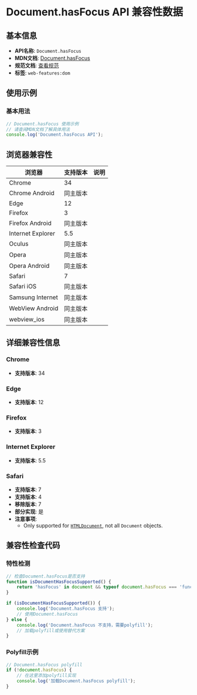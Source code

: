# Document.hasFocus API 兼容性数据

## 基本信息

- **API名称**: `Document.hasFocus`
- **MDN文档**: [Document.hasFocus](https://developer.mozilla.org/docs/Web/API/Document/hasFocus)
- **规范文档**: [查看规范](https://html.spec.whatwg.org/multipage/interaction.html#dom-document-hasfocus-dev)
- **标签**: `web-features:dom`

## 使用示例

### 基本用法

```javascript
// Document.hasFocus 使用示例
// 请查阅MDN文档了解具体用法
console.log('Document.hasFocus API');
```

## 浏览器兼容性

| 浏览器 | 支持版本 | 说明 |
|--------|----------|------|
| Chrome | 34 |  |
| Chrome Android | 同主版本 |  |
| Edge | 12 |  |
| Firefox | 3 |  |
| Firefox Android | 同主版本 |  |
| Internet Explorer | 5.5 |  |
| Oculus | 同主版本 |  |
| Opera | 同主版本 |  |
| Opera Android | 同主版本 |  |
| Safari | 7 |  |
| Safari iOS | 同主版本 |  |
| Samsung Internet | 同主版本 |  |
| WebView Android | 同主版本 |  |
| webview_ios | 同主版本 |  |

## 详细兼容性信息

### Chrome

- **支持版本**: 34

### Edge

- **支持版本**: 12

### Firefox

- **支持版本**: 3

### Internet Explorer

- **支持版本**: 5.5

### Safari

- **支持版本**: 7
- **支持版本**: 4
- **移除版本**: 7
- **部分实现**: 是
- **注意事项**:
  - Only supported for [`HTMLDocument`](https://developer.mozilla.org/docs/Web/API/HTMLDocument), not all `Document` objects.

## 兼容性检查代码

### 特性检测

```javascript
// 检查Document.hasFocus是否支持
function isDocumentHasFocusSupported() {
    return 'hasFocus' in document && typeof document.hasFocus === 'function';
}

if (isDocumentHasFocusSupported()) {
    console.log('Document.hasFocus 支持');
    // 使用Document.hasFocus
} else {
    console.log('Document.hasFocus 不支持，需要polyfill');
    // 加载polyfill或使用替代方案
}
```

### Polyfill示例

```javascript
// Document.hasFocus polyfill
if (!document.hasFocus) {
    // 在这里添加polyfill实现
    console.log('加载Document.hasFocus polyfill');
}
```

